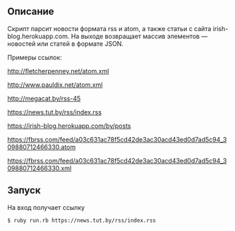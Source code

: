 ## Описание
Скрипт парсит новости формата rss и atom, а также статьи с сайта irish-blog.herokuapp.com. На выходе возвращает массив элементов — новостей или статей в формате JSON. 

Примеры ссылок:

http://fletcherpenney.net/atom.xml

http://www.pauldix.net/atom.xml

http://megacat.by/rss-45

https://news.tut.by/rss/index.rss

https://irish-blog.herokuapp.com/by/posts

https://fbrss.com/feed/a03c631ac78f5cd42de3ac30acd43ed0d7ad5c94_309880712466330.atom

https://fbrss.com/feed/a03c631ac78f5cd42de3ac30acd43ed0d7ad5c94_309880712466330.xml

## Запуск
На вход получает ссылку
```
$ ruby run.rb https://news.tut.by/rss/index.rss
```
